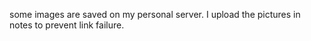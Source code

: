 some images are saved on my personal server.
I upload the pictures in notes to prevent link failure.

